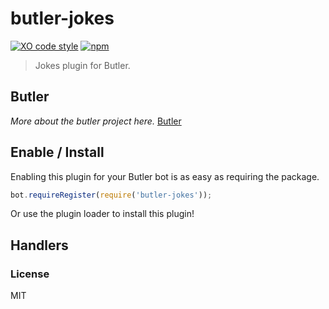 
# butler-jokes
[![XO code style](https://img.shields.io/badge/code_style-XO-5ed9c7.svg)](https://github.com/sindresorhus/xo)
[![npm](https://img.shields.io/npm/v/butler-jokes.svg?maxAge=3600)](https://www.npmjs.com/package/butler-jokes)

> Jokes plugin for Butler.

## Butler
_More about the butler project here._
[Butler](https://github.com/Slackbotify/butler)

## Enable / Install
Enabling this plugin for your Butler bot is as easy as requiring the package.
```javascript
bot.requireRegister(require('butler-jokes'));
```

Or use the plugin loader to install this plugin!

## Handlers


### License
MIT
